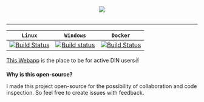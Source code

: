 <div align="center">
  <img src="https://i.imgur.com/3BtHTgq.png"><br><br>
</div>

-----------------

| `Linux`       | `Windows`       | `Docker`       |
|:-------------:|:---------------:|:---------------:|
| [![Build Status](https://travis-ci.org/D4N3-777/Din.svg)](https://travis-ci.org/D4N3-777/Din) | [![Build status](https://ci.appveyor.com/api/projects/status/gfo4fmf8oskq6f67?svg=true)](https://ci.appveyor.com/project/DaneNaebers/din) | [![Build Status](https://jenkins.naebers.me/buildStatus/icon?job=Din)](https://jenkins.naebers.me/job/Din/) |



[This Webapp](https://thedin.nl) is the place to be for active DIN users✌️

**Why is this open-source?**

I made this project open-source for the possibility
of collaboration and code inspection.
So feel free to create issues with feedback.

